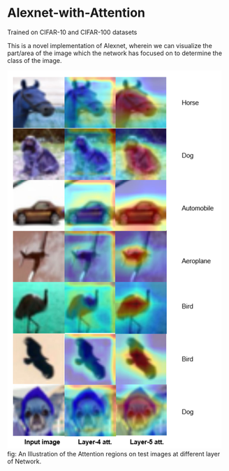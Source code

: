 # Alexnet-with-Attention
Trained on CIFAR-10 and CIFAR-100 datasets 

This is a novel implementation of Alexnet, wherein we can visualize the part/area of the image which the network has focused on to determine the class of the image.

![GitHub Logo](results.png)
fig: An Illustration of the Attention regions on test images at different layer of Network.
